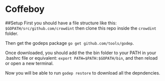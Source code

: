 # Coffeboy

##Setup
First you should have a file structure like this: ````$GOPATH/src/github.com/crowdint```` then clone this repo inside the ````crowdint```` folder.

Then get the godeps package ````go get github.com/tools/godep````.

Once downloaded, you should add the the bin folder to your PATH in your .bashrc file or equivalent:
````export PATH=$PATH:$GOPATH/bin````, and then reload or open a new terminal.

Now you will be able to run ````godep restore```` to download all the depndencies.
